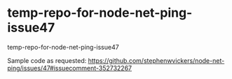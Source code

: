 # temp-repo-for-node-net-ping-issue47
temp-repo-for-node-net-ping-issue47

Sample code as requested:
https://github.com/stephenwvickers/node-net-ping/issues/47#issuecomment-352732267
